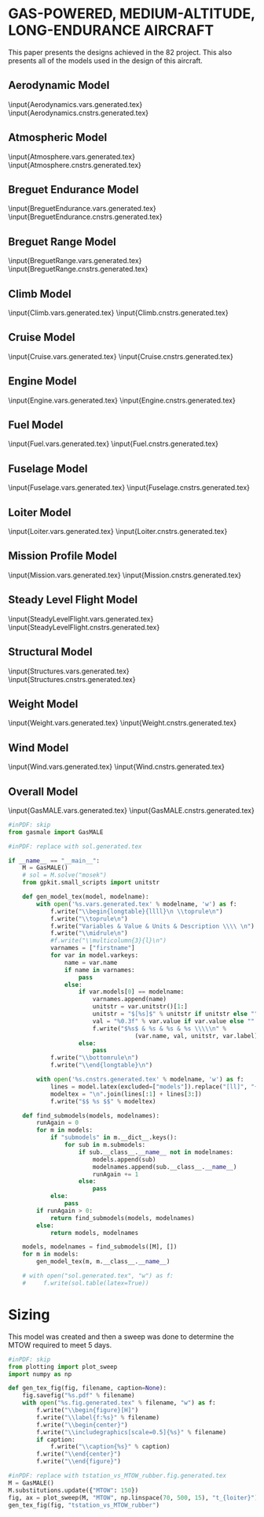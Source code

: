# GAS-POWERED, MEDIUM-ALTITUDE, LONG-ENDURANCE AIRCRAFT

This paper presents the designs achieved in the 82 project. This also presents all of the models used in the design of this aircraft.

## Aerodynamic Model
\input{Aerodynamics.vars.generated.tex}
\input{Aerodynamics.cnstrs.generated.tex}

## Atmospheric Model
\input{Atmosphere.vars.generated.tex}
\input{Atmosphere.cnstrs.generated.tex}

## Breguet Endurance Model
\input{BreguetEndurance.vars.generated.tex}
\input{BreguetEndurance.cnstrs.generated.tex}

## Breguet Range Model
\input{BreguetRange.vars.generated.tex}
\input{BreguetRange.cnstrs.generated.tex}

## Climb Model
\input{Climb.vars.generated.tex}
\input{Climb.cnstrs.generated.tex}

## Cruise Model
\input{Cruise.vars.generated.tex}
\input{Cruise.cnstrs.generated.tex}

## Engine Model
\input{Engine.vars.generated.tex}
\input{Engine.cnstrs.generated.tex}

## Fuel Model
\input{Fuel.vars.generated.tex}
\input{Fuel.cnstrs.generated.tex}

## Fuselage Model
\input{Fuselage.vars.generated.tex}
\input{Fuselage.cnstrs.generated.tex}

## Loiter Model
\input{Loiter.vars.generated.tex}
\input{Loiter.cnstrs.generated.tex}

## Mission Profile Model
\input{Mission.vars.generated.tex}
\input{Mission.cnstrs.generated.tex}

## Steady Level Flight Model
\input{SteadyLevelFlight.vars.generated.tex}
\input{SteadyLevelFlight.cnstrs.generated.tex}

## Structural Model
\input{Structures.vars.generated.tex}
\input{Structures.cnstrs.generated.tex}

## Weight Model
\input{Weight.vars.generated.tex}
\input{Weight.cnstrs.generated.tex}

## Wind Model
\input{Wind.vars.generated.tex}
\input{Wind.cnstrs.generated.tex}

## Overall Model
\input{GasMALE.vars.generated.tex}
\input{GasMALE.cnstrs.generated.tex}


```python
#inPDF: skip
from gasmale import GasMALE
```

```python
#inPDF: replace with sol.generated.tex

if __name__ == "__main__":
    M = GasMALE()
    # sol = M.solve("mosek")
    from gpkit.small_scripts import unitstr

    def gen_model_tex(model, modelname):
        with open('%s.vars.generated.tex' % modelname, 'w') as f:
            f.write("\\begin{longtable}{llll}\n \\toprule\n")
            f.write("\\toprule\n")
            f.write("Variables & Value & Units & Description \\\\ \n")
            f.write("\\midrule\n")
            #f.write("\\multicolumn{3}{l}\n")
            varnames = ["firstname"]
            for var in model.varkeys:
                name = var.name
                if name in varnames:
                    pass
                else:
                    if var.models[0] == modelname:
                        varnames.append(name)
                        unitstr = var.unitstr()[1:]
                        unitstr = "$[%s]$" % unitstr if unitstr else ""
                        val = "%0.3f" % var.value if var.value else ""
                        f.write("$%s$ & %s & %s & %s \\\\\n" % 
                                    (var.name, val, unitstr, var.label))
                    else:
                        pass
            f.write("\\bottomrule\n")
            f.write("\\end{longtable}\n")

        with open('%s.cnstrs.generated.tex' % modelname, 'w') as f:
            lines = model.latex(excluded=["models"]).replace("[ll]", "{ll}").split("\n")
            modeltex = "\n".join(lines[:1] + lines[3:])
            f.write("$$ %s $$" % modeltex)

    def find_submodels(models, modelnames):
        runAgain = 0
        for m in models:
            if "submodels" in m.__dict__.keys():
                for sub in m.submodels:
                    if sub.__class__.__name__ not in modelnames:
                        models.append(sub)
                        modelnames.append(sub.__class__.__name__)
                        runAgain += 1
                    else:
                        pass
            else:
                pass
        if runAgain > 0:
            return find_submodels(models, modelnames)
        else:
            return models, modelnames

    models, modelnames = find_submodels([M], [])
    for m in models: 
        gen_model_tex(m, m.__class__.__name__)

    # with open("sol.generated.tex", "w") as f:
    #     f.write(sol.table(latex=True))
```

# Sizing

This model was created and then a sweep was done to determine the MTOW required to meet 5 days. 

```python
#inPDF: skip
from plotting import plot_sweep
import numpy as np

def gen_tex_fig(fig, filename, caption=None):
    fig.savefig("%s.pdf" % filename)
    with open("%s.fig.generated.tex" % filename, "w") as f:
        f.write("\\begin{figure}[H]")
        f.write("\\label{f:%s}" % filename)
        f.write("\\begin{center}")
        f.write("\\includegraphics[scale=0.5]{%s}" % filename)
        if caption:
            f.write("\\caption{%s}" % caption)
        f.write("\\end{center}")
        f.write("\\end{figure}")
```

```python
#inPDF: replace with tstation_vs_MTOW_rubber.fig.generated.tex
M = GasMALE()
M.substitutions.update({"MTOW": 150})
fig, ax = plot_sweep(M, "MTOW", np.linspace(70, 500, 15), "t_{loiter}")
gen_tex_fig(fig, "tstation_vs_MTOW_rubber")
```


